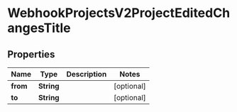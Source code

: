 

# WebhookProjectsV2ProjectEditedChangesTitle


## Properties

| Name | Type | Description | Notes |
|------------ | ------------- | ------------- | -------------|
|**from** | **String** |  |  [optional] |
|**to** | **String** |  |  [optional] |



